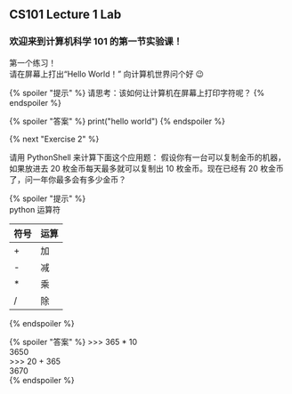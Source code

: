 ## CS101 Lecture 1 Lab

### 欢迎来到计算机科学 101 的第一节实验课！

第一个练习！  
请在屏幕上打出“Hello World！” 向计算机世界问个好 :wink:

{% spoiler "提示" %}
请思考：该如何让计算机在屏幕上打印字符呢？
{% endspoiler %}

{% spoiler "答案" %}
print("hello world")
{% endspoiler %}

{% next "Exercise 2" %}

请用 PythonShell 来计算下面这个应用题：
假设你有一台可以复制金币的机器，如果放进去 20 枚金币每天最多就可以复制出 10 枚金币。现在已经有 20 枚金币了，问一年你最多会有多少金币？

{% spoiler "提示" %}  
python 运算符     

符号 | 运算
----- | -----
\+ | 加  
\- | 减  
\* | 乘  
/ | 除  
{% endspoiler %}

{% spoiler "答案" %}
\>>> 365 * 10    
3650    
\>>> 20 + 365    
3670    
{% endspoiler %}